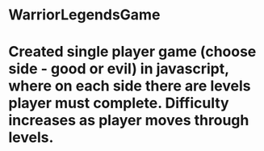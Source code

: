 # WarriorLegendsGame

# Created single player game (choose side - good or evil) in javascript, where on each side there are levels player must complete. Difficulty increases as player moves through levels.
